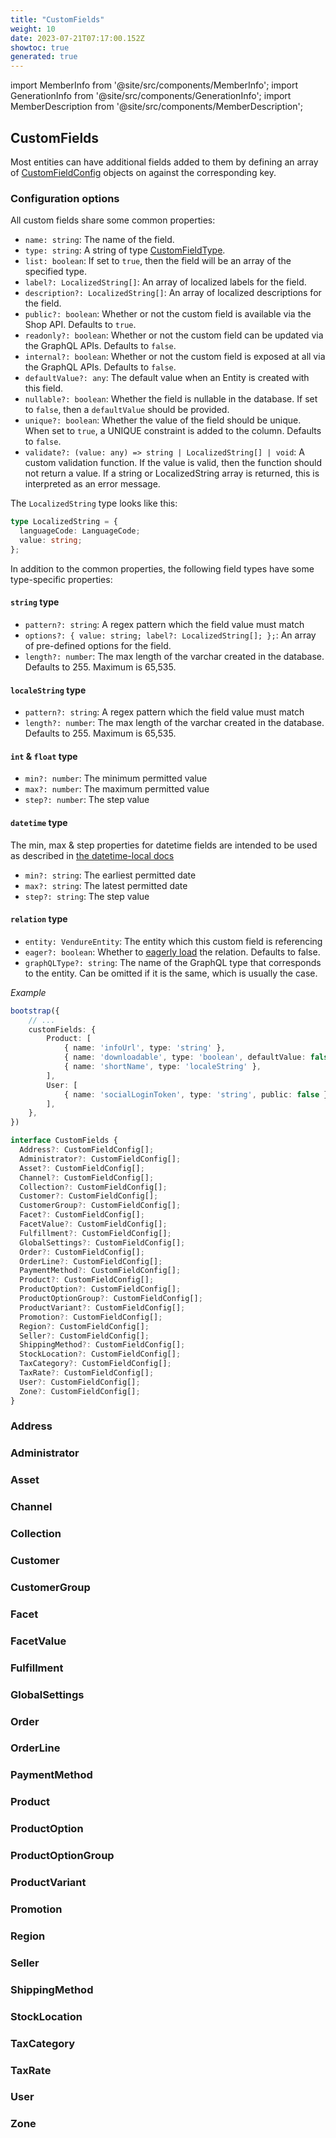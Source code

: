```yaml
---
title: "CustomFields"
weight: 10
date: 2023-07-21T07:17:00.152Z
showtoc: true
generated: true
---
```

<!-- This file was generated from the Vendure source. Do not modify. Instead, re-run the "docs:build" script -->
import MemberInfo from '@site/src/components/MemberInfo';
import GenerationInfo from '@site/src/components/GenerationInfo';
import MemberDescription from '@site/src/components/MemberDescription';


## CustomFields

<GenerationInfo sourceFile="packages/core/src/config/custom-field/custom-field-types.ts" sourceLine="205" packageName="@vendure/core" />

Most entities can have additional fields added to them by defining an array of <a href='/docs/reference/typescript-api/custom-fields/custom-field-config#customfieldconfig'>CustomFieldConfig</a>
objects on against the corresponding key.

### Configuration options

All custom fields share some common properties:

* `name: string`: The name of the field.
* `type: string`: A string of type <a href='/docs/reference/typescript-api/custom-fields/custom-field-type#customfieldtype'>CustomFieldType</a>.
* `list: boolean`: If set to `true`, then the field will be an array of the specified type.
* `label?: LocalizedString[]`: An array of localized labels for the field.
* `description?: LocalizedString[]`: An array of localized descriptions for the field.
* `public?: boolean`: Whether or not the custom field is available via the Shop API. Defaults to `true`.
* `readonly?: boolean`: Whether or not the custom field can be updated via the GraphQL APIs. Defaults to `false`.
* `internal?: boolean`: Whether or not the custom field is exposed at all via the GraphQL APIs. Defaults to `false`.
* `defaultValue?: any`: The default value when an Entity is created with this field.
* `nullable?: boolean`: Whether the field is nullable in the database. If set to `false`, then a `defaultValue` should be provided.
* `unique?: boolean`: Whether the value of the field should be unique. When set to `true`, a UNIQUE constraint is added to the column. Defaults
    to `false`.
* `validate?: (value: any) => string | LocalizedString[] | void`: A custom validation function. If the value is valid, then
    the function should not return a value. If a string or LocalizedString array is returned, this is interpreted as an error message.

The `LocalizedString` type looks like this:

```ts
type LocalizedString = {
  languageCode: LanguageCode;
  value: string;
};
```

In addition to the common properties, the following field types have some type-specific properties:

#### `string` type

* `pattern?: string`: A regex pattern which the field value must match
* `options?: { value: string; label?: LocalizedString[]; };`: An array of pre-defined options for the field.
* `length?: number`: The max length of the varchar created in the database. Defaults to 255. Maximum is 65,535.

#### `localeString` type

* `pattern?: string`: A regex pattern which the field value must match
* `length?: number`: The max length of the varchar created in the database. Defaults to 255. Maximum is 65,535.

#### `int` & `float` type

* `min?: number`: The minimum permitted value
* `max?: number`: The maximum permitted value
* `step?: number`: The step value

#### `datetime` type

The min, max & step properties for datetime fields are intended to be used as described in
[the datetime-local docs](https://developer.mozilla.org/en-US/docs/Web/HTML/Element/input/datetime-local#Additional_attributes)

* `min?: string`: The earliest permitted date
* `max?: string`: The latest permitted date
* `step?: string`: The step value

#### `relation` type

* `entity: VendureEntity`: The entity which this custom field is referencing
* `eager?: boolean`: Whether to [eagerly load](https://typeorm.io/#/eager-and-lazy-relations) the relation. Defaults to false.
* `graphQLType?: string`: The name of the GraphQL type that corresponds to the entity.
    Can be omitted if it is the same, which is usually the case.

*Example*

```ts
bootstrap({
    // ...
    customFields: {
        Product: [
            { name: 'infoUrl', type: 'string' },
            { name: 'downloadable', type: 'boolean', defaultValue: false },
            { name: 'shortName', type: 'localeString' },
        ],
        User: [
            { name: 'socialLoginToken', type: 'string', public: false },
        ],
    },
})
```

```ts title="Signature"
interface CustomFields {
  Address?: CustomFieldConfig[];
  Administrator?: CustomFieldConfig[];
  Asset?: CustomFieldConfig[];
  Channel?: CustomFieldConfig[];
  Collection?: CustomFieldConfig[];
  Customer?: CustomFieldConfig[];
  CustomerGroup?: CustomFieldConfig[];
  Facet?: CustomFieldConfig[];
  FacetValue?: CustomFieldConfig[];
  Fulfillment?: CustomFieldConfig[];
  GlobalSettings?: CustomFieldConfig[];
  Order?: CustomFieldConfig[];
  OrderLine?: CustomFieldConfig[];
  PaymentMethod?: CustomFieldConfig[];
  Product?: CustomFieldConfig[];
  ProductOption?: CustomFieldConfig[];
  ProductOptionGroup?: CustomFieldConfig[];
  ProductVariant?: CustomFieldConfig[];
  Promotion?: CustomFieldConfig[];
  Region?: CustomFieldConfig[];
  Seller?: CustomFieldConfig[];
  ShippingMethod?: CustomFieldConfig[];
  StockLocation?: CustomFieldConfig[];
  TaxCategory?: CustomFieldConfig[];
  TaxRate?: CustomFieldConfig[];
  User?: CustomFieldConfig[];
  Zone?: CustomFieldConfig[];
}
```

<div className="members-wrapper">

### Address

<MemberInfo kind="property" type="<a href='/docs/reference/typescript-api/custom-fields/custom-field-config#customfieldconfig'>CustomFieldConfig</a>[]"   />


### Administrator

<MemberInfo kind="property" type="<a href='/docs/reference/typescript-api/custom-fields/custom-field-config#customfieldconfig'>CustomFieldConfig</a>[]"   />


### Asset

<MemberInfo kind="property" type="<a href='/docs/reference/typescript-api/custom-fields/custom-field-config#customfieldconfig'>CustomFieldConfig</a>[]"   />


### Channel

<MemberInfo kind="property" type="<a href='/docs/reference/typescript-api/custom-fields/custom-field-config#customfieldconfig'>CustomFieldConfig</a>[]"   />


### Collection

<MemberInfo kind="property" type="<a href='/docs/reference/typescript-api/custom-fields/custom-field-config#customfieldconfig'>CustomFieldConfig</a>[]"   />


### Customer

<MemberInfo kind="property" type="<a href='/docs/reference/typescript-api/custom-fields/custom-field-config#customfieldconfig'>CustomFieldConfig</a>[]"   />


### CustomerGroup

<MemberInfo kind="property" type="<a href='/docs/reference/typescript-api/custom-fields/custom-field-config#customfieldconfig'>CustomFieldConfig</a>[]"   />


### Facet

<MemberInfo kind="property" type="<a href='/docs/reference/typescript-api/custom-fields/custom-field-config#customfieldconfig'>CustomFieldConfig</a>[]"   />


### FacetValue

<MemberInfo kind="property" type="<a href='/docs/reference/typescript-api/custom-fields/custom-field-config#customfieldconfig'>CustomFieldConfig</a>[]"   />


### Fulfillment

<MemberInfo kind="property" type="<a href='/docs/reference/typescript-api/custom-fields/custom-field-config#customfieldconfig'>CustomFieldConfig</a>[]"   />


### GlobalSettings

<MemberInfo kind="property" type="<a href='/docs/reference/typescript-api/custom-fields/custom-field-config#customfieldconfig'>CustomFieldConfig</a>[]"   />


### Order

<MemberInfo kind="property" type="<a href='/docs/reference/typescript-api/custom-fields/custom-field-config#customfieldconfig'>CustomFieldConfig</a>[]"   />


### OrderLine

<MemberInfo kind="property" type="<a href='/docs/reference/typescript-api/custom-fields/custom-field-config#customfieldconfig'>CustomFieldConfig</a>[]"   />


### PaymentMethod

<MemberInfo kind="property" type="<a href='/docs/reference/typescript-api/custom-fields/custom-field-config#customfieldconfig'>CustomFieldConfig</a>[]"   />


### Product

<MemberInfo kind="property" type="<a href='/docs/reference/typescript-api/custom-fields/custom-field-config#customfieldconfig'>CustomFieldConfig</a>[]"   />


### ProductOption

<MemberInfo kind="property" type="<a href='/docs/reference/typescript-api/custom-fields/custom-field-config#customfieldconfig'>CustomFieldConfig</a>[]"   />


### ProductOptionGroup

<MemberInfo kind="property" type="<a href='/docs/reference/typescript-api/custom-fields/custom-field-config#customfieldconfig'>CustomFieldConfig</a>[]"   />


### ProductVariant

<MemberInfo kind="property" type="<a href='/docs/reference/typescript-api/custom-fields/custom-field-config#customfieldconfig'>CustomFieldConfig</a>[]"   />


### Promotion

<MemberInfo kind="property" type="<a href='/docs/reference/typescript-api/custom-fields/custom-field-config#customfieldconfig'>CustomFieldConfig</a>[]"   />


### Region

<MemberInfo kind="property" type="<a href='/docs/reference/typescript-api/custom-fields/custom-field-config#customfieldconfig'>CustomFieldConfig</a>[]"   />


### Seller

<MemberInfo kind="property" type="<a href='/docs/reference/typescript-api/custom-fields/custom-field-config#customfieldconfig'>CustomFieldConfig</a>[]"   />


### ShippingMethod

<MemberInfo kind="property" type="<a href='/docs/reference/typescript-api/custom-fields/custom-field-config#customfieldconfig'>CustomFieldConfig</a>[]"   />


### StockLocation

<MemberInfo kind="property" type="<a href='/docs/reference/typescript-api/custom-fields/custom-field-config#customfieldconfig'>CustomFieldConfig</a>[]"   />


### TaxCategory

<MemberInfo kind="property" type="<a href='/docs/reference/typescript-api/custom-fields/custom-field-config#customfieldconfig'>CustomFieldConfig</a>[]"   />


### TaxRate

<MemberInfo kind="property" type="<a href='/docs/reference/typescript-api/custom-fields/custom-field-config#customfieldconfig'>CustomFieldConfig</a>[]"   />


### User

<MemberInfo kind="property" type="<a href='/docs/reference/typescript-api/custom-fields/custom-field-config#customfieldconfig'>CustomFieldConfig</a>[]"   />


### Zone

<MemberInfo kind="property" type="<a href='/docs/reference/typescript-api/custom-fields/custom-field-config#customfieldconfig'>CustomFieldConfig</a>[]"   />




</div>
